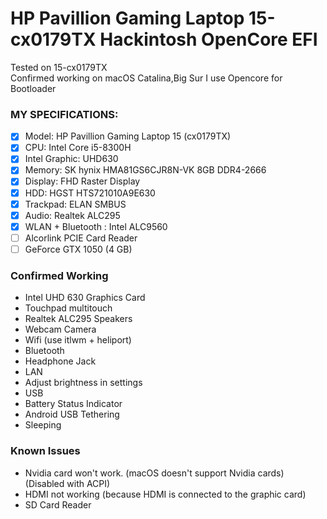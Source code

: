 # HP Pavillion Gaming Laptop 15-cx0179TX Hackintosh OpenCore EFI
Tested on 15-cx0179TX  
Confirmed working on macOS Catalina,Big Sur
I use Opencore for Bootloader
### MY SPECIFICATIONS:
- [x] Model: HP Pavillion Gaming Laptop 15 (cx0179TX)
- [x] CPU: Intel Core i5-8300H
- [x] Intel Graphic: UHD630
- [x] Memory: SK hynix HMA81GS6CJR8N-VK 8GB DDR4-2666
- [x] Display: FHD Raster Display
- [x] HDD: HGST HTS721010A9E630
- [x] Trackpad: ELAN SMBUS
- [x] Audio: Realtek ALC295
- [x] WLAN + Bluetooth : Intel ALC9560
- [ ] Alcorlink PCIE Card Reader
- [ ] GeForce GTX 1050 (4 GB)
### Confirmed Working
- Intel UHD 630 Graphics Card
- Touchpad multitouch
- Realtek ALC295 Speakers
- Webcam Camera
- Wifi (use itlwm + heliport)
- Bluetooth
- Headphone Jack
- LAN
- Adjust brightness in settings
- USB
- Battery Status Indicator
- Android USB Tethering
- Sleeping
### Known Issues
- Nvidia card won't work. (macOS doesn't support Nvidia cards) (Disabled with ACPI)
- HDMI not working (because HDMI is connected to the graphic card)
- SD Card Reader
